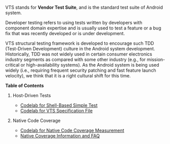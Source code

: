 VTS stands for __Vendor Test Suite__, and is the standard test suite of Android system.

Developer testing refers to using tests written by developers with component
domain expertise and is usually used to test a feature or a bug fix that was
recently developed or is under development.

VTS structural testing framework is developed to encourage such TDD
(Test-Driven Development) culture in the Android system development.
Historically, TDD was not widely used in certain consumer electronics industry segments
as compared with some other industry (e.g., for mission-critical or high-availability systems).
As the Android system is being used widely (i.e., requiring frequent security
patching and fast feature launch velocity), we think that it is a right cultural shift for this time.

__Table of Contents__

1.  Host-Driven Tests
    * [Codelab for Shell-Based Simple Test](codelab_host_driven_test.md)
    * [Codelab for VTS Specification File](codelab_vts_spec.md)

2.  Native Code Coverage
    *   [Codelab for Native Code Coverage Measurement](codelab_native_code_coverage.md)
    *   [Native Coverage Information and FAQ](native_coverage_faq.md)
